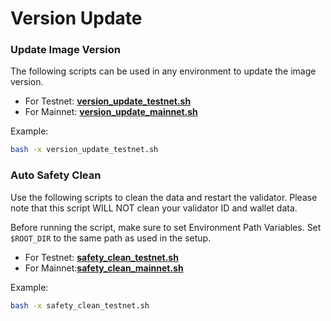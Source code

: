 # Version Update

### Update Image Version[​](https://wiki.findora.org/docs/validators/update-version#update-image-version) <a href="#update-image-version" id="update-image-version"></a>

The following scripts can be used in any environment to update the image version.

* For Testnet: [**version\_update\_testnet.sh**](https://wiki.findora.org/assets/files/update\_version\_testnet-dd5f8a00487245157643c8144516d29f.sh)
* For Mainnet: [**version\_update\_mainnet.sh**](https://wiki.findora.org/assets/files/update\_version\_mainnet-4f20384f16d1f0e2d90e1f7ebc7ea935.sh)

Example:

```bash
bash -x version_update_testnet.sh
```

### Auto Safety Clean[​](https://wiki.findora.org/docs/validators/update-version#auto-safety-clean) <a href="#auto-safety-clean" id="auto-safety-clean"></a>

Use the following scripts to clean the data and restart the validator. Please note that this script WILL NOT clean your validator ID and wallet data.

Before running the script, make sure to set Environment Path Variables. Set `$ROOT_DIR` to the same path as used in the setup.

* For Testnet: [**safety\_clean\_testnet.sh**](https://wiki.findora.org/assets/files/safety\_clean\_testnet-6ff123c1a085fd2cd9cbdc2152f6b6f5.sh)
* For Mainnet:[**safety\_clean\_mainnet.sh**](https://wiki.findora.org/assets/files/safety\_clean\_mainnet-029f3d60993cc8317a3d767bfc504236.sh)

Example:

```bash
bash -x safety_clean_testnet.sh
```

